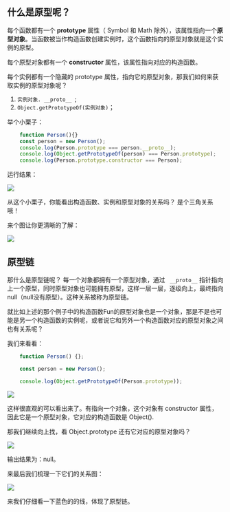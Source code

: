 

## 什么是原型呢？
每个函数都有一个 **prototype** 属性（ Symbol 和 Math 除外），该属性指向一个**原型对象**。当函数被当作构造函数创建实例时，这个函数指向的原型对象就是这个实例的原型。

每个原型对象都有一个 **constructor** 属性，该属性指向对应的构造函数。

每个实例都有一个隐藏的 prototype 属性，指向它的原型对象，那我们如何来获取实例的原型对象呢？
1. `实例对象. __proto__ `;
2. `Object.getPrototypeOf(实例对象)`；

举个小栗子：
```js
    function Person(){}
    const person = new Person();
    console.log(Person.prototype === person.__proto__);
    console.log(Object.getPrototypeOf(person) === Person.prototype);
    console.log(Person.prototype.constructor === Person);
```

运行结果：

![](https://user-gold-cdn.xitu.io/2019/10/31/16e208dad1d40d98?w=563&h=145&f=png&s=12536)


从这个小栗子，你能看出构造函数、实例和原型对象的关系吗？
是个三角关系哦！

来个图让你更清晰的了解：

![](https://user-gold-cdn.xitu.io/2019/10/31/16e2097de6b751ed?w=456&h=337&f=png&s=21610)


## 原型链

那什么是原型链呢？
每一个对象都拥有一个原型对象，通过 ` __proto__` 指针指向上一个原型，同时原型对象也可能拥有原型，这样一层一层，逐级向上，最终指向  null（null没有原型）。这种关系被称为原型链。


就比如上述的那个例子中的构造函数Fun的原型对象也是一个对象，那是不是也可能是另一个构造函数的实例呢，或者说它和另外一个构造函数对应的原型对象之间也有关系呢？

我们来看看：

```js
    function Person() {};

    const person = new Person();

    console.log(Object.getPrototypeOf(Person.prototype));
```

![](https://user-gold-cdn.xitu.io/2019/10/31/16e20a75fa0f1d5c?w=565&h=338&f=png&s=41352)

这样很直观的可以看出来了。有指向一个对象，这个对象有 constructor 属性，因此它是一个原型对象，它对应的构造函数是 Object().

那我们继续向上找，看 Object.prototype 还有它对应的原型对象吗？

![](https://user-gold-cdn.xitu.io/2019/10/31/16e20ad495ef61d6?w=549&h=159&f=png&s=16008)

输出结果为：null。

来最后我们梳理一下它们的关系图：


![](https://user-gold-cdn.xitu.io/2019/10/31/16e20167d711bd58?w=589&h=424&f=png&s=29558)

来我们仔细看一下蓝色的的线，体现了原型链。